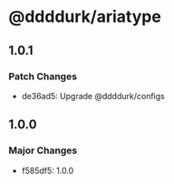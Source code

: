 # @ddddurk/ariatype

## 1.0.1

### Patch Changes

- de36ad5: Upgrade @ddddurk/configs

## 1.0.0

### Major Changes

- f585df5: 1.0.0
